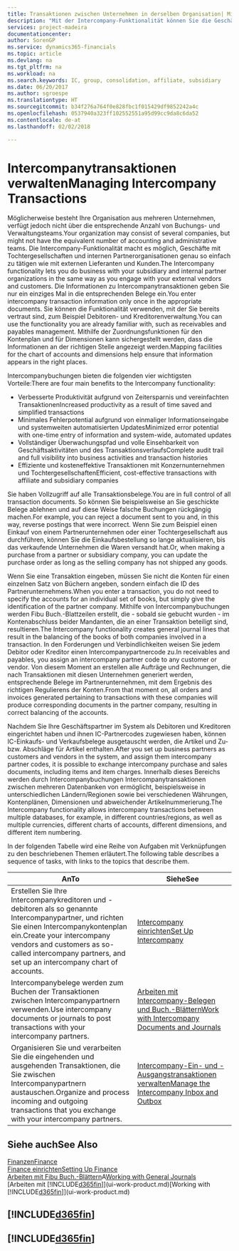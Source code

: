 ```yaml
---
title: Transaktionen zwischen Unternehmen in derselben Organisation| Microsoft Docs
description: "Mit der Intercompany-Funktionalität können Sie die Geschäftsvorgänge und - transaktionen zwischen Unternehmen innerhalb derselben Organisation vereinfachen."
services: project-madeira
documentationcenter: 
author: SorenGP
ms.service: dynamics365-financials
ms.topic: article
ms.devlang: na
ms.tgt_pltfrm: na
ms.workload: na
ms.search.keywords: IC, group, consolidation, affiliate, subsidiary
ms.date: 06/20/2017
ms.author: sgroespe
ms.translationtype: HT
ms.sourcegitcommit: b34f276a764f0e828fbc1f015429df9852242a4c
ms.openlocfilehash: 0537940a323ff102552551a95d99cc9da8c6da52
ms.contentlocale: de-at
ms.lasthandoff: 02/02/2018

---
```

# <a name="managing-intercompany-transactions"></a><span data-ttu-id="58661-103">Intercompanytransaktionen verwalten</span><span class="sxs-lookup"><span data-stu-id="58661-103">Managing Intercompany Transactions</span></span>
<span data-ttu-id="58661-104">Möglicherweise besteht Ihre Organisation aus mehreren Unternehmen, verfügt jedoch nicht über die entsprechende Anzahl von Buchungs- und Verwaltungsteams.</span><span class="sxs-lookup"><span data-stu-id="58661-104">Your organization may consist of several companies, but might not have the equivalent number of accounting and administrative teams.</span></span> <span data-ttu-id="58661-105">Die Intercompany-Funktionalität macht es möglich, Geschäfte mit Tochtergesellschaften und internen Partnerorganisationen genau so einfach zu tätigen wie mit externen Lieferanten und Kunden.</span><span class="sxs-lookup"><span data-stu-id="58661-105">The Intercompany functionality lets you do business with your subsidiary and internal partner organizations in the same way as you engage with your external vendors and customers.</span></span> <span data-ttu-id="58661-106">Die Informationen zu Intercompanytransaktionen geben Sie nur ein einziges Mal in die entsprechenden Belege ein.</span><span class="sxs-lookup"><span data-stu-id="58661-106">You enter intercompany transaction information only once in the appropriate documents.</span></span> <span data-ttu-id="58661-107">Sie können die Funktionalität verwenden, mit der Sie bereits vertraut sind, zum Beispiel Debitoren- und Kreditorenverwaltung.</span><span class="sxs-lookup"><span data-stu-id="58661-107">You can use the functionality you are already familiar with, such as receivables and payables management.</span></span> <span data-ttu-id="58661-108">Mithilfe der Zuordnungsfunktionen für den Kontenplan und für Dimensionen kann sichergestellt werden, dass die Informationen an der richtigen Stelle angezeigt werden.</span><span class="sxs-lookup"><span data-stu-id="58661-108">Mapping facilities for the chart of accounts and dimensions help ensure that information appears in the right places.</span></span>  

<span data-ttu-id="58661-109">Intercompanybuchungen bieten die folgenden vier wichtigsten Vorteile:</span><span class="sxs-lookup"><span data-stu-id="58661-109">There are four main benefits to the Intercompany functionality:</span></span>  

- <span data-ttu-id="58661-110">Verbesserte Produktivität aufgrund von Zeitersparnis und vereinfachten Transaktionen</span><span class="sxs-lookup"><span data-stu-id="58661-110">Increased productivity as a result of time saved and simplified transactions</span></span>  
- <span data-ttu-id="58661-111">Minimales Fehlerpotential aufgrund von einmaliger Informationseingabe und systemweiten automatisierten Updates</span><span class="sxs-lookup"><span data-stu-id="58661-111">Minimized error potential with one-time entry of information and system-wide, automated updates</span></span>  
- <span data-ttu-id="58661-112">Vollständiger Überwachungspfad und volle Einsehbarkeit von Geschäftsaktivitäten und des Transaktionsverlaufs</span><span class="sxs-lookup"><span data-stu-id="58661-112">Complete audit trail and full visibility into business activities and transaction histories</span></span>  
- <span data-ttu-id="58661-113">Effiziente und kosteneffektive Transaktionen mit Konzernunternehmen und Tochtergesellschaften</span><span class="sxs-lookup"><span data-stu-id="58661-113">Efficient, cost-effective transactions with affiliate and subsidiary companies</span></span>  

<span data-ttu-id="58661-114">Sie haben Vollzugriff auf alle Transaktionsbelege.</span><span class="sxs-lookup"><span data-stu-id="58661-114">You are in full control of all transaction documents.</span></span> <span data-ttu-id="58661-115">So können Sie beispielsweise an Sie geschickte Belege ablehnen und auf diese Weise falsche Buchungen rückgängig machen.</span><span class="sxs-lookup"><span data-stu-id="58661-115">For example, you can reject a document sent to you and, in this way, reverse postings that were incorrect.</span></span> <span data-ttu-id="58661-116">Wenn Sie zum Beispiel einen Einkauf von einem Partnerunternehmen oder einer Tochtergesellschaft aus durchführen, können Sie die Einkaufsbestellung so lange aktualisieren, bis das verkaufende Unternehmen die Waren versandt hat.</span><span class="sxs-lookup"><span data-stu-id="58661-116">Or, when making a purchase from a partner or subsidiary company, you can update the purchase order as long as the selling company has not shipped any goods.</span></span>  

<span data-ttu-id="58661-117">Wenn Sie eine Transaktion eingeben, müssen Sie nicht die Konten für einen einzelnen Satz von Büchern angeben, sondern einfach die ID des Partnerunternehmens.</span><span class="sxs-lookup"><span data-stu-id="58661-117">When you enter a transaction, you do not need to specify the accounts for an individual set of books, but simply give the identification of the partner company.</span></span> <span data-ttu-id="58661-118">Mithilfe von Intercompanybuchungen werden Fibu Buch.-Blattzeilen erstellt, die - sobald sie gebucht wurden - im Kontenabschluss beider Mandanten, die an einer Transaktion beteiligt sind, resultieren.</span><span class="sxs-lookup"><span data-stu-id="58661-118">The Intercompany functionality creates general journal lines that result in the balancing of the books of both companies involved in a transaction.</span></span> <span data-ttu-id="58661-119">In den Forderungen und Verbindlichkeiten weisen Sie jedem Debitor oder Kreditor einen Intercompanypartnercode zu.</span><span class="sxs-lookup"><span data-stu-id="58661-119">In receivables and payables, you assign an intercompany partner code to any customer or vendor.</span></span> <span data-ttu-id="58661-120">Von diesem Moment an erstellen alle Aufträge und Rechnungen, die nach Transaktionen mit diesen Unternehmen generiert werden, entsprechende Belege im Partnerunternehmen, mit dem Ergebnis des richtigen Regulierens der Konten.</span><span class="sxs-lookup"><span data-stu-id="58661-120">From that moment on, all orders and invoices generated pertaining to transactions with these companies will produce corresponding documents in the partner company, resulting in correct balancing of the accounts.</span></span>  

 <span data-ttu-id="58661-121">Nachdem Sie Ihre Geschäftspartner im System als Debitoren und Kreditoren eingerichtet haben und ihnen IC-Partnercodes zugewiesen haben, können IC-Einkaufs- und Verkaufsbelege ausgetauscht werden, die Artikel und Zu- bzw. Abschläge für Artikel enthalten.</span><span class="sxs-lookup"><span data-stu-id="58661-121">After you set up business partners as customers and vendors in the system, and assign them intercompany partner codes, it is possible to exchange intercompany purchase and sales documents, including items and item charges.</span></span> <span data-ttu-id="58661-122">Innerhalb dieses Bereichs werden durch Intercompanybuchungen Intercompanytransaktionen zwischen mehreren Datenbanken von  ermöglicht, beispielsweise in unterschiedlichen Ländern/Regionen sowie bei verschiedenen Währungen, Kontenplänen, Dimensionen und abweichender Artikelnummerierung.</span><span class="sxs-lookup"><span data-stu-id="58661-122">The Intercompany functionality allows intercompany transactions between multiple databases, for example, in different countries/regions, as well as multiple currencies, different charts of accounts, different dimensions, and different item numbering.</span></span>  

<span data-ttu-id="58661-123">In der folgenden Tabelle wird eine Reihe von Aufgaben mit Verknüpfungen zu den beschriebenen Themen erläutert.</span><span class="sxs-lookup"><span data-stu-id="58661-123">The following table describes a sequence of tasks, with links to the topics that describe them.</span></span>

 |<span data-ttu-id="58661-124">An</span><span class="sxs-lookup"><span data-stu-id="58661-124">To</span></span> |<span data-ttu-id="58661-125">Siehe</span><span class="sxs-lookup"><span data-stu-id="58661-125">See</span></span>|
 |---|---|
 |<span data-ttu-id="58661-126">Erstellen Sie Ihre Intercompanykreditoren und -debitoren als so genannte Intercompanypartner, und richten Sie einen Intercompanykontenplan ein.</span><span class="sxs-lookup"><span data-stu-id="58661-126">Create your intercompany vendors and customers as so-called intercompany partners, and set up an intercompany chart of accounts.</span></span>|[<span data-ttu-id="58661-127">Intercompany einrichten</span><span class="sxs-lookup"><span data-stu-id="58661-127">Set Up Intercompany</span></span>](intercompany-how-setup.md)|
 |<span data-ttu-id="58661-128">Intercompanybelege werden zum Buchen der Transaktionen zwischen Intercompanypartnern verwenden.</span><span class="sxs-lookup"><span data-stu-id="58661-128">Use intercompany documents or journals to post transactions with your intercompany partners.</span></span>|[<span data-ttu-id="58661-129">Arbeiten mit Intercompany-Belegen und Buch.-Blättern</span><span class="sxs-lookup"><span data-stu-id="58661-129">Work with Intercompany Documents and Journals</span></span>](intercompany-how-work-documents-journals.md)|
 |<span data-ttu-id="58661-130">Organisieren Sie und verarbeiten Sie die eingehenden und ausgehenden Transaktionen, die Sie zwischen Intercompanypartnern austauschen.</span><span class="sxs-lookup"><span data-stu-id="58661-130">Organize and process incoming and outgoing transactions that you exchange with your intercompany partners.</span></span>|[<span data-ttu-id="58661-131">Intercompany-Ein- und -Ausgangstransaktionen verwalten</span><span class="sxs-lookup"><span data-stu-id="58661-131">Manage the Intercompany Inbox and Outbox</span></span>](intercompany-how-manage-intercompany-inbox.md)|

## <a name="see-also"></a><span data-ttu-id="58661-132">Siehe auch</span><span class="sxs-lookup"><span data-stu-id="58661-132">See Also</span></span>
[<span data-ttu-id="58661-133">Finanzen</span><span class="sxs-lookup"><span data-stu-id="58661-133">Finance</span></span>](finance.md)  
[<span data-ttu-id="58661-134">Finance einrichten</span><span class="sxs-lookup"><span data-stu-id="58661-134">Setting Up Finance</span></span>](finance-setup-finance.md)  
<span data-ttu-id="58661-135">[Arbeiten mit Fibu Buch.-Blättern](ui-work-general-journals.md)A</span><span class="sxs-lookup"><span data-stu-id="58661-135">[Working with General Journals](ui-work-general-journals.md)</span></span>  
<span data-ttu-id="58661-136">[Arbeiten mit [!INCLUDE[d365fin](includes/d365fin_md.md)]](ui-work-product.md)</span><span class="sxs-lookup"><span data-stu-id="58661-136">[Working with [!INCLUDE[d365fin](includes/d365fin_md.md)]](ui-work-product.md)</span></span>

## [!INCLUDE[d365fin](includes/free_trial_md.md)]  
## [!INCLUDE[d365fin](includes/training_link_md.md)]

